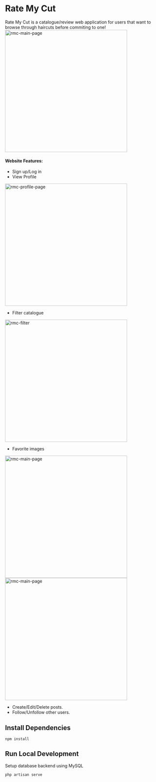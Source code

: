 # Rate My Cut
Rate My Cut is a catalogue/review web application for users that want to browse through haircuts before commiting to one!
<img src="https://github.com/KevinGitSar/Rate-My-Cut/assets/74475291/7373133c-51be-421b-97b4-326cce6495ae" alt="rmc-main-page" width="400">


#### Website Features:
- Sign up/Log in
- View Profile
<img src="https://github.com/KevinGitSar/Rate-My-Cut/assets/74475291/65615d35-0d31-4c96-9eae-8de6c8d7aab2" alt="rmc-profile-page" width="400">

- Filter catalogue
<img src="https://github.com/KevinGitSar/Rate-My-Cut/assets/74475291/20e8d6e1-a286-4fd1-8aab-bbc17a61333e" alt="rmc-filter" width="400">

- Favorite images
<img src="https://github.com/KevinGitSar/Rate-My-Cut/assets/74475291/5d5eff43-dcf8-4e27-a6c4-ba4181ae988f" alt="rmc-main-page" width="400">
<br/>
<img src="https://github.com/KevinGitSar/Rate-My-Cut/assets/74475291/c13220d8-983d-4b2c-bdd0-e1f3674184c9" alt="rmc-main-page" width="400">

- Create/Edit/Delete posts.
- Follow/Unfollow other users.

## Install Dependencies

```npm install```

## Run Local Development
Setup database backend using MySQL

```php artisan serve```
